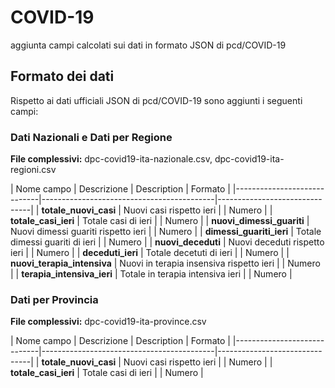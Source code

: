 # COVID-19

aggiunta campi calcolati sui dati in formato JSON di pcd/COVID-19

## Formato dei dati

Rispetto ai dati ufficiali JSON di pcd/COVID-19 sono aggiunti i seguenti campi:

### Dati Nazionali e Dati per Regione

**File complessivi:** dpc-covid19-ita-nazionale.csv, dpc-covid19-ita-regioni.csv 

| Nome campo                  | Descrizione                               | Description        | Formato  |
|-----------------------------|-------------------------------------------|-------------------------------|
| **totale_nuovi_casi**       | Nuovi casi rispetto ieri                  |                    | Numero   |
| **totale_casi_ieri**        | Totale casi di ieri                       |                    | Numero   |
| **nuovi_dimessi_guariti**   | Nuovi dimessi guariti rispetto ieri       |                    | Numero   |
| **dimessi_guariti_ieri**    | Totale dimessi guariti di ieri            |                    | Numero   |
| **nuovi_deceduti**          | Nuovi deceduti rispetto ieri              |                    | Numero   |
| **deceduti_ieri**           | Totale decetuti di ieri                   |                    | Numero   |
| **nuovi_terapia_intensiva** | Nuovi in terapia insensiva rispetto ieri  |                    | Numero   |
| **terapia_intensiva_ieri**  | Totale in terapia intensiva ieri          |                    | Numero   |

### Dati per Provincia

**File complessivi:** dpc-covid19-ita-province.csv 

| Nome campo                  | Descrizione                               | Description        | Formato  |
|-----------------------------|-------------------------------------------|-------------------------------|
| **totale_nuovi_casi**       | Nuovi casi rispetto ieri                  |                    | Numero   |
| **totale_casi_ieri**        | Totale casi di ieri                       |                    | Numero   |
